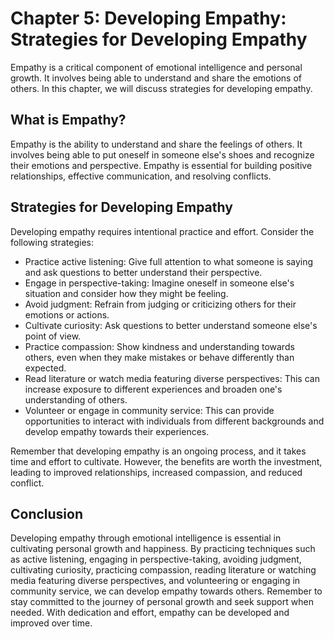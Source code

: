 Chapter 5: Developing Empathy: Strategies for Developing Empathy
================================================================

Empathy is a critical component of emotional intelligence and personal growth. It involves being able to understand and share the emotions of others. In this chapter, we will discuss strategies for developing empathy.

What is Empathy?
----------------

Empathy is the ability to understand and share the feelings of others. It involves being able to put oneself in someone else's shoes and recognize their emotions and perspective. Empathy is essential for building positive relationships, effective communication, and resolving conflicts.

Strategies for Developing Empathy
---------------------------------

Developing empathy requires intentional practice and effort. Consider the following strategies:

* Practice active listening: Give full attention to what someone is saying and ask questions to better understand their perspective.
* Engage in perspective-taking: Imagine oneself in someone else's situation and consider how they might be feeling.
* Avoid judgment: Refrain from judging or criticizing others for their emotions or actions.
* Cultivate curiosity: Ask questions to better understand someone else's point of view.
* Practice compassion: Show kindness and understanding towards others, even when they make mistakes or behave differently than expected.
* Read literature or watch media featuring diverse perspectives: This can increase exposure to different experiences and broaden one's understanding of others.
* Volunteer or engage in community service: This can provide opportunities to interact with individuals from different backgrounds and develop empathy towards their experiences.

Remember that developing empathy is an ongoing process, and it takes time and effort to cultivate. However, the benefits are worth the investment, leading to improved relationships, increased compassion, and reduced conflict.

Conclusion
----------

Developing empathy through emotional intelligence is essential in cultivating personal growth and happiness. By practicing techniques such as active listening, engaging in perspective-taking, avoiding judgment, cultivating curiosity, practicing compassion, reading literature or watching media featuring diverse perspectives, and volunteering or engaging in community service, we can develop empathy towards others. Remember to stay committed to the journey of personal growth and seek support when needed. With dedication and effort, empathy can be developed and improved over time.
